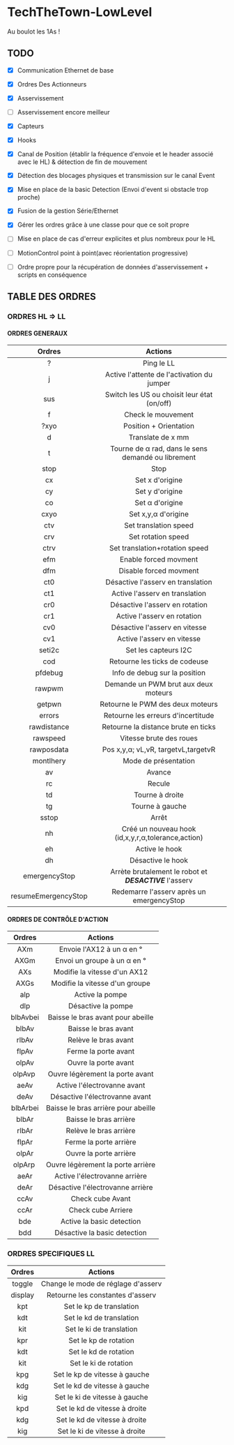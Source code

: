 # TechTheTown-LowLevel
Au boulot les 1As !

## TODO

- [x] Communication Ethernet de base
- [x] Ordres Des Actionneurs
- [x] Asservissement
- [ ] Asservissement encore meilleur
- [x] Capteurs
- [x] Hooks
- [x] Canal de Position (établir la fréquence d'envoie et le header associé avec le HL) & détection de fin de mouvement
- [x] Détection des blocages physiques et transmission sur le canal Event
- [x] Mise en place de la basic Detection (Envoi d'event si obstacle trop proche)
- [x] Fusion de la gestion Série/Ethernet
- [x] Gérer les ordres grâce à une classe pour que ce soit propre
- [ ] Mise en place de cas d'erreur explicites et plus nombreux pour le HL
- [ ] MotionControl point à point(avec réorientation progressive)
- [ ] Ordre propre pour la récupération de données d'asservissement + scripts en conséquence


## TABLE DES ORDRES
### ORDRES HL ⇒ LL
#### ORDRES GENERAUX

|        Ordres         |                           Actions                         |
|:---------------------:|:---------------------------------------------------------:|                  
|          ?            |                         Ping le LL                        |
|          j            |           Active l'attente de l'activation du jumper      |
|         sus           |        Switch les US ou choisit leur état (on/off)        |
|          f            |                     Check le mouvement                    |
|        ?xyo           |                   Position + Orientation                  |
|          d            |                      Translate de x mm                    |
|          t            |     Tourne de α rad, dans le sens demandé ou librement    |
|        stop           |                            Stop                           |
|         cx            |                       Set x d'origine                     |
|         cy            |                       Set y d'origine                     |
|         co            |                       Set α d'origine                     |
|        cxyo           |                     Set x,y,α d'origine                   |
|        ctv            |                    Set translation speed                  |
|        crv            |                     Set rotation speed                    |
|        ctrv           |               Set translation+rotation speed              |
|        efm            |                    Enable forced movment                  |
|        dfm            |                   Disable forced movment                  |
|        ct0            |              Désactive l'asserv en translation            |
|        ct1            |               Active l'asserv en translation              |
|        cr0            |               Désactive l'asserv en rotation              |
|        cr1            |                 Active l'asserv en rotation               |
|        cv0            |                Désactive l'asserv en vitesse              |
|        cv1            |                 Active l'asserv en vitesse                |
|       seti2c          |                    Set les capteurs I2C                   |
|        cod            |                Retourne les ticks de codeuse              |
|      pfdebug          |                Info de debug sur la position              |
|      rawpwm           |            Demande un PWM brut aux deux moteurs           |
|      getpwn           |              Retourne le PWM des deux moteurs             |
|      errors           |             Retourne les erreurs d'incertitude            |
|     rawdistance       |             Retourne la distance brute en ticks           |
|      rawspeed         |                   Vitesse brute des roues                 |
|     rawposdata        |             Pos x,y,α; vL,vR, targetvL,targetvR           |
|     montlhery         |                    Mode de présentation                   |
|         av            |                           Avance                          |
|         rc            |                           Recule                          |
|         td            |                       Tourne à droite                     |
|         tg            |                       Tourne à gauche                     |
|       sstop           |                            Arrêt                          |
|         nh            |     Créé un nouveau hook (id,x,y,r,α,tolerance,action)    |
|         eh            |                       Active le hook                      |
|         dh            |                     Désactive le hook                     |
|    emergencyStop      |  Arrète brutalement le robot et ***DESACTIVE*** l'asserv  |
|  resumeEmergencyStop  |          Redemarre l'asserv après un emergencyStop        |

#### ORDRES DE CONTRÔLE D'ACTION

|   Ordres  |                       Actions                      |
|:---------:|:--------------------------------------------------:|
|    AXm    |              Envoie l'AX12 à un α en °             |
|    AXGm   |             Envoi un groupe à un α en °            |
|    AXs    |            Modifie la vitesse d'un AX12            |
|    AXGs   |           Modifie la vitesse d'un groupe           |
|    alp    |                  Active la pompe                   |
|    dlp    |                 Désactive la pompe                 |
|  blbAvbei |         Baisse le bras avant pour abeille          |
|   blbAv   |                Baisse le bras avant                |
|   rlbAv   |                Relève le bras avant                |
|   flpAv   |                Ferme la porte avant                |
|   olpAv   |                Ouvre la porte avant                |
|  olpAvp   |          Ouvre légèrement la porte avant           |
|    aeAv   |            Active l'électrovanne avant             |
|    deAv   |           Désactive l'électrovanne avant           |
|  blbArbei |         Baisse le bras arrière pour abeille        |
|   blbAr   |               Baisse le bras arrière               |
|   rlbAr   |               Relève le bras arrière               |
|   flpAr   |               Ferme la porte arrière               |
|   olpAr   |               Ouvre la porte arrière               |
|  olpArp   |          Ouvre légèrement la porte arrière         |
|    aeAr   |           Active l'électrovanne arrière            |
|    deAr   |          Désactive l'électrovanne arrière          |
|    ccAv   |                Check cube Avant                    |
|    ccAr   |                Check cube Arriere                  |
|    bde    |             Active la basic detection              |
|    bdd    |           Désactive la basic detection             |

### ORDRES SPECIFIQUES LL

|   Ordres  |                       Actions                      |
|:---------:|:--------------------------------------------------:|
|   toggle  |         Change le mode de réglage d'asserv         |
|  display  |          Retourne les constantes d'asserv          |
|    kpt    |              Set le kp de translation              |
|    kdt    |              Set le kd de translation              |
|    kit    |              Set le ki de translation              |
|    kpr    |                Set le kp de rotation               |
|    kdt    |                Set le kd de rotation               |
|    kit    |                Set le ki de rotation               |
|    kpg    |            Set le kp de vitesse à gauche           |
|    kdg    |            Set le kd de vitesse à gauche           |
|    kig    |            Set le ki de vitesse à gauche           |
|    kpd    |            Set le kd de vitesse à droite           |
|    kdg    |            Set le kd de vitesse à droite           |
|    kig    |            Set le ki de vitesse à droite           |
